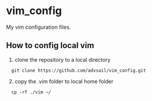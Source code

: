# vim_config
My vim configuration files.

## How to config local vim
  1. clone the repository to a local directory

```shell  
  git clone https://github.com/advsail/vim_config.git
```

  2. copy the .vim folder to local home folder

```shell
  cp -rf ./vim ~/
```
